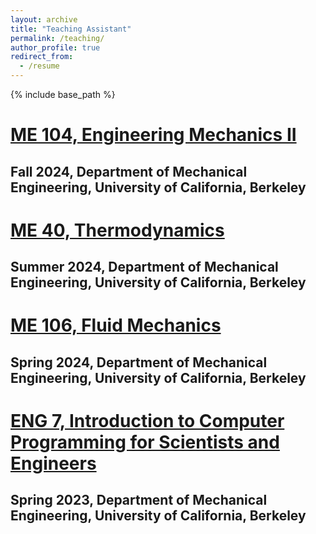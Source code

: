 ```yaml
---
layout: archive
title: "Teaching Assistant"
permalink: /teaching/
author_profile: true
redirect_from:
  - /resume
---
```


{% include base_path %}

# [ME 104, Engineering Mechanics II](https://classes.berkeley.edu/content/2024-fall-meceng-104-001-lec-001)

## Fall 2024, Department of Mechanical Engineering, University of California, Berkeley


# [ME 40, Thermodynamics](https://classes.berkeley.edu/content/2024-summer-meceng-40-101-dis-101)

## Summer 2024, Department of Mechanical Engineering, University of California, Berkeley


# [ME 106, Fluid Mechanics](https://classes.berkeley.edu/content/2024-spring-meceng-106-101-dis-101)

## Spring 2024, Department of Mechanical Engineering, University of California, Berkeley


# [ENG 7, Introduction to Computer Programming for Scientists and Engineers](https://classes.berkeley.edu/content/2023-spring-engin-7-020-lab-020)

## Spring 2023, Department of Mechanical Engineering, University of California, Berkeley

<!-- Education
======
* Ph.D in Version Control Theory, GitHub University, 2018 (expected)
* M.S. in Jekyll, GitHub University, 2014
* B.S. in GitHub, GitHub University, 2012

Work experience
======
* Spring 2024: Academic Pages Collaborator
  * Github University
  * Duties includes: Updates and improvements to template
  * Supervisor: The Users

* Fall 2015: Research Assistant
  * Github University
  * Duties included: Merging pull requests
  * Supervisor: Professor Hub

* Summer 2015: Research Assistant
  * Github University
  * Duties included: Tagging issues
  * Supervisor: Professor Git
  
Skills
======
* Skill 1
* Skill 2
  * Sub-skill 2.1
  * Sub-skill 2.2
  * Sub-skill 2.3
* Skill 3

Publications
======
  <ul>{% for post in site.publications reversed %}
    {% include archive-single-cv.html %}
  {% endfor %}</ul>
  
Talks
======
  <ul>{% for post in site.talks reversed %}
    {% include archive-single-talk-cv.html  %}
  {% endfor %}</ul>
  
Teaching
======
  <ul>{% for post in site.teaching reversed %}
    {% include archive-single-cv.html %}
  {% endfor %}</ul>
  
Service and leadership
======
* Currently signed in to 43 different slack teams -->
